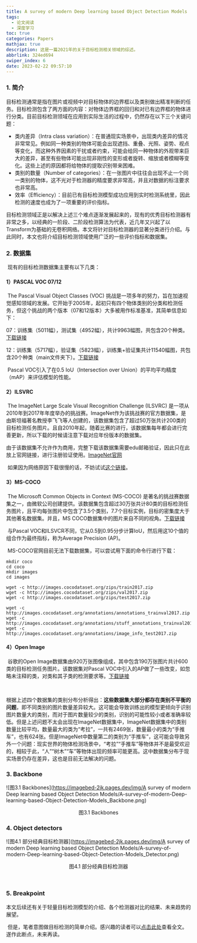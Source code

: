 ```yaml
---
title: A survey of modern Deep learning based Object Detection Models
tags: 
  - 论文阅读
  - 深度学习
toc: true
categories: Papers
mathjax: true
description: 这是一篇2021年的关于目标检测相关领域的综述。
abbrlink: 324ed694
swiper_index: 6
date: 2023-02-22 09:57:10
---
```


### 1. 简介

​	目标检测通常是指在图片或视频中对目标物体的边界框以及类别做出精准判断的任务。目标检测包含了两方面的内容：对物体边界框的回归和对已有边界框的物体进行分类。目前目标检测领域在应用到实际生活的过程中，仍然存在以下三个关键问题：

- 类内差异（Intra class variation）：在普通现实场景中，出现类内差异的情况非常常见。例如同一种类别的物体可能会出现遮挡、重叠、光照、姿势、视点等变化，而这种外界因素的干扰或者约束，可能会给同一种物体的外观带来巨大的差异，甚至有些物体可能出现非刚性的变形或者旋转、缩放或者模糊等变化。这些上述的原因都将给物体的提取识别带来困难。
- 类别的数量（Number of categories）：在一张图片中往往会出现不止一个同一类别的物体，这不光对于检测器的精度要求非常高，并且对数据的标注要求也非常高。
- 效率（Efficiency）：目前已有目标检测模型成功应用到实时检测系统里，因此检测的速度也成为了一项重要的评价指标。

​	目标检测领域正是以解决上述三个难点逐渐发展起来的，现有的优秀目标检测器有非常之多，以经典的一阶段、二阶段检测算法为代表，近几年又兴起了以Transform为基础的无卷积网络。本文将针对目标检测器的显著分类进行介绍。与此同时，本文也将介绍目标检测领域使用广泛的一些评价指标和数据集。



### 2. 数据集

​	现有的目标检测数据集主要有以下几类：

#### 1）PASCAL VOC 07/12

​	The Pascal Visual Object Classes (VOC) 挑战是一项多年的努力，旨在加速视觉感知领域的发展。它开始于2005年，起初只有四个物体类别的分类和检测任务，但这个挑战的两个版本（07和12版本）大多被用作标准基准，其简单信息如下：

​	07：训练集（5011幅），测试集（4952幅），共计9963幅图，共包含20个种类。[下载链接](http://host.robots.ox.ac.uk/pascal/VOC/voc2012/VOCtrainval_11-May-2012.tar)

​	12：训练集（5717幅），验证集（5823幅），训练集+验证集共计11540幅图，共包含20个种类（main文件夹下）。[下载链接](http://host.robots.ox.ac.uk/pascal/VOC/voc2012/index.html#devkit)

​	Pascal VOC引入了在0.5 IoU（Intersection over Union）的平均平均精度（mAP）来评估模型的性能。

#### 2）ILSVRC

​	The ImageNet Large Scale Visual Recognition Challenge (ILSVRC) 是一项从2010年到2017年年度举办的挑战赛。ImageNet作为该挑战赛的官方数据集，是由斯坦福著名教授李飞飞等人创建的，该数据集包含了超过50万张共计200类的目标检测任务图片。且自2010年起，随着比赛的进行，该数据集每年都会进行完善更新，所以下载的时候请注意下载对应年份版本的数据集。

​	由于该数据集不允许作为商用，完整下载该数据集需要edu邮箱验证，因此只在此放上官网链接，进行注册验证使用。[ImageNet官网](https://image-net.org/challenges/LSVRC/index.php)

​	如果因为网络原因下载很慢的话，不妨试试[这个链接](https://academictorrents.com/details/fbc7a9f9a10be134a1738ba947efa1814ed3ce9b)。

#### 3）MS-COCO

​	The Microsoft Common Objects in Context (MS-COCO) 是著名的挑战赛数据集之一，由微软公司创建提供。该数据集包含超过30万张共计80类的目标检测任务图片，且平均每张图片中包含了3.5个类别，7.7个目标实例，目标的密集度大于其他著名数据集。并且，MS COCO数据集中的图片来自不同的视角。[下载链接](https://cocodataset.org/#download)

​	与Pascal VOC和ILSVCR不同，它从0.5到0.95分步计算IoU，然后用这10个值的组合作为最终指标，称为Average Precision (AP)。

​	MS-COCO官网目前无法下载数据集，可以尝试用下面的命令行进行下载：

```
mkdir coco
cd coco
mkdir images
cd images

wget -c http://images.cocodataset.org/zips/train2017.zip
wget -c http://images.cocodataset.org/zips/val2017.zip
wget -c http://images.cocodataset.org/zips/test2017.zip

wget -c http://images.cocodataset.org/annotations/annotations_trainval2017.zip
wget -c http://images.cocodataset.org/annotations/stuff_annotations_trainval2017.zip
wget -c http://images.cocodataset.org/annotations/image_info_test2017.zip
```



#### 4）Open Image

​	谷歌的Open Image数据集由920万张图像组成，其中包含190万张图片共计600类的目标检测任务图片。该数据集对Pascal VOC中引入的AP做了一些改变，如忽略未注释的类，对类和其子类的检测要求等。[下载链接](https://storage.googleapis.com/openimages/web/download_v7.html)

​	

​	根据上述四个数据集的类别分布分析得出：**这些数据集大部分都存在类别不平衡的问题**，即不同类别的图片数量差异较大。这可能会导致训练出的模型更倾向于识别图片数量大的类别，而对于图片数量较少的类别，识别的可能性较小或者准确率较低。但是上述问题不太会出现在ImageNet数据集中，ImageNet数据集中的类别数量比较平均，数量最大的类为“考拉”，一共有2469张，数量最小的类为“手推车”，也有624张。但是ImageNet中数量第二的类别为“手推车”，这可能会导致另外一个问题：现实世界的物体检测场景中，“考拉”“手推车”等物体并不是最受欢迎的，相较于此，“人”“树木”“车”等物体出现的频率可能更高。这中数据集分布于现实场景仍存在差异，这也是目前无法解决的问题。



### 3. Backbone



![图3.1 Backbones](https://imagebed-2jk.pages.dev/img/A survey of modern Deep learning based Object Detection Models/A-survey-of-modern-Deep-learning-based-Object-Detection-Models_Backbone.png)

<div align = "center">图3.1 Backbones</div>

### 4. Object detectors



![图4.1 部分经典目标检测器](https://imagebed-2jk.pages.dev/img/A survey of modern Deep learning based Object Detection Models/A-survey-of-modern-Deep-learning-based-Object-Detection-Models_Detector.png)

<div align = "center">图4.1 部分经典目标检测器</div>

​																			   



### 5. Breakpoint

​	本文后续还有关于轻量目标检测模型的介绍、各个检测器对比的结果、未来趋势的展望。

​	但是，笔者意图做目标检测的简单介绍。感兴趣的读者可以[点击此处](https://arxiv.org/abs/2104.11892)查看全文。遂作此断点，未来再读。
